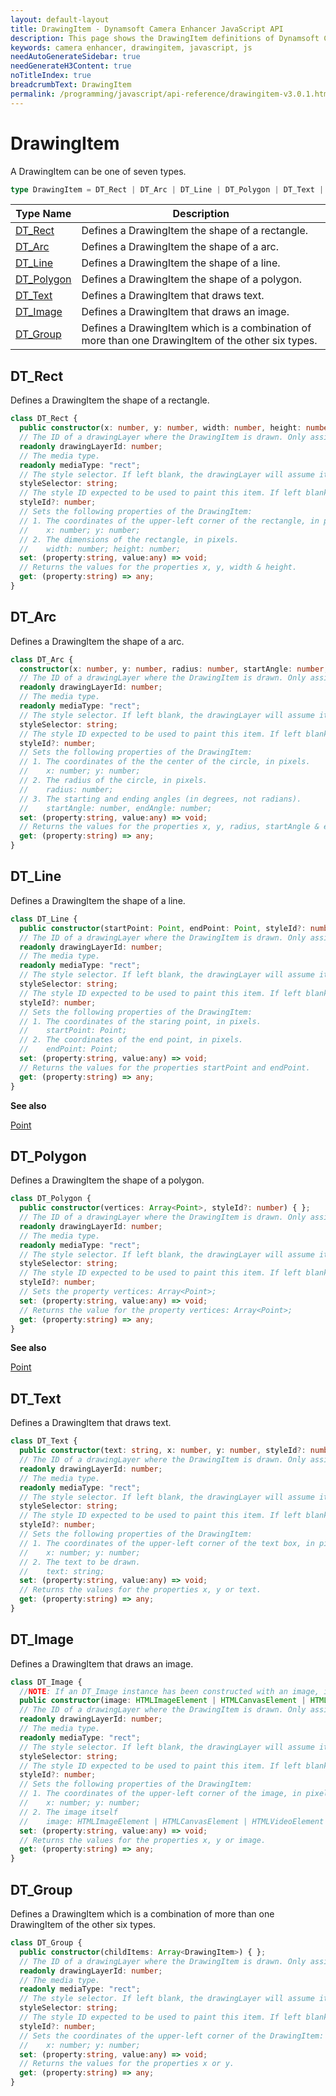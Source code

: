 ```yaml
---
layout: default-layout
title: DrawingItem - Dynamsoft Camera Enhancer JavaScript API
description: This page shows the DrawingItem definitions of Dynamsoft Camera Enhancer JavaScript SDK.
keywords: camera enhancer, drawingitem, javascript, js
needAutoGenerateSidebar: true
needGenerateH3Content: true
noTitleIndex: true
breadcrumbText: DrawingItem
permalink: /programming/javascript/api-reference/drawingitem-v3.0.1.html
---
```


# DrawingItem

A DrawingItem can be one of seven types.

```typescript
type DrawingItem = DT_Rect | DT_Arc | DT_Line | DT_Polygon | DT_Text | DT_Image | DT_Group;
```

| Type Name | Description |
|---|---|
| [DT_Rect](#dt_rect) | Defines a DrawingItem the shape of a rectangle. |
| [DT_Arc](#dt_arc)   | Defines a DrawingItem the shape of a arc. |
| [DT_Line](#dt_line) | Defines a DrawingItem the shape of a line. |
| [DT_Polygon](#dt_polygon) | Defines a DrawingItem the shape of a polygon. |
| [DT_Text](#dt_text) | Defines a DrawingItem that draws text. |
| [DT_Image](#dt_image) | Defines a DrawingItem that draws an image. |
| [DT_Group](#dt_group) | Defines a DrawingItem which is a combination of more than one DrawingItem of the other six types.  |

## DT_Rect

Defines a DrawingItem the shape of a rectangle.

```typescript
class DT_Rect { 
  public constructor(x: number, y: number, width: number, height: number, styleId?: number) { };
  // The ID of a drawingLayer where the DrawingItem is drawn. Only assigned after it's added to the drawingLayer.
  readonly drawingLayerId: number;
  // The media type.
  readonly mediaType: "rect"; 
  // The style selector. If left blank, the drawingLayer will assume it's "default". Available values are "default" and "selected".
  styleSelector: string; 
  // The style ID expected to be used to paint this item. If left blank, the drawingLayer will decide which style to use.
  styleId?: number;
  // Sets the following properties of the DrawingItem:
  // 1. The coordinates of the upper-left corner of the rectangle, in pixels.
  //    x: number; y: number;
  // 2. The dimensions of the rectangle, in pixels.
  //    width: number; height: number;
  set: (property:string, value:any) => void;
  // Returns the values for the properties x, y, width & height.
  get: (property:string) => any;
} 
```

## DT_Arc

Defines a DrawingItem the shape of a arc.

```typescript
class DT_Arc { 
  constructor(x: number, y: number, radius: number, startAngle: number, endAngle: number, styleId?: number) { };
  // The ID of a drawingLayer where the DrawingItem is drawn. Only assigned after it's added to the drawingLayer.
  readonly drawingLayerId: number;
  // The media type.
  readonly mediaType: "rect"; 
  // The style selector. If left blank, the drawingLayer will assume it's "default". Available values are "default" and "selected".
  styleSelector: string; 
  // The style ID expected to be used to paint this item. If left blank, the drawingLayer will decide which style to use.
  styleId?: number;
  // Sets the following properties of the DrawingItem:
  // 1. The coordinates of the the center of the circle, in pixels.
  //    x: number; y: number;
  // 2. The radius of the circle, in pixels.
  //    radius: number; 
  // 3. The starting and ending angles (in degrees, not radians).
  //    startAngle: number, endAngle: number; 
  set: (property:string, value:any) => void;
  // Returns the values for the properties x, y, radius, startAngle & endAngle.
  get: (property:string) => any;
} 
```

## DT_Line

Defines a DrawingItem the shape of a line.

```typescript
class DT_Line {
  public constructor(startPoint: Point, endPoint: Point, styleId?: number) { };
  // The ID of a drawingLayer where the DrawingItem is drawn. Only assigned after it's added to the drawingLayer.
  readonly drawingLayerId: number;
  // The media type.
  readonly mediaType: "rect"; 
  // The style selector. If left blank, the drawingLayer will assume it's "default". Available values are "default" and "selected".
  styleSelector: string; 
  // The style ID expected to be used to paint this item. If left blank, the drawingLayer will decide which style to use.
  styleId?: number;
  // Sets the following properties of the DrawingItem:
  // 1. The coordinates of the staring point, in pixels.
  //    startPoint: Point; 
  // 2. The coordinates of the end point, in pixels.
  //    endPoint: Point; 
  set: (property:string, value:any) => void;
  // Returns the values for the properties startPoint and endPoint.
  get: (property:string) => any;
} 
```

**See also**

[Point](interface/point.html)

## DT_Polygon

Defines a DrawingItem the shape of a polygon.

```typescript
class DT_Polygon { 
  public constructor(vertices: Array<Point>, styleId?: number) { };
  // The ID of a drawingLayer where the DrawingItem is drawn. Only assigned after it's added to the drawingLayer.
  readonly drawingLayerId: number;
  // The media type.
  readonly mediaType: "rect"; 
  // The style selector. If left blank, the drawingLayer will assume it's "default". Available values are "default" and "selected".
  styleSelector: string; 
  // The style ID expected to be used to paint this item. If left blank, the drawingLayer will decide which style to use.
  styleId?: number;
  // Sets the property vertices: Array<Point>; 
  set: (property:string, value:any) => void;
  // Returns the value for the property vertices: Array<Point>; 
  get: (property:string) => any;
} 
```

**See also**

[Point](interface/point.html)

## DT_Text

Defines a DrawingItem that draws text.

```typescript
class DT_Text { 
  public constructor(text: string, x: number, y: number, styleId?: number) { };
  // The ID of a drawingLayer where the DrawingItem is drawn. Only assigned after it's added to the drawingLayer.
  readonly drawingLayerId: number;
  // The media type.
  readonly mediaType: "rect"; 
  // The style selector. If left blank, the drawingLayer will assume it's "default". Available values are "default" and "selected".
  styleSelector: string; 
  // The style ID expected to be used to paint this item. If left blank, the drawingLayer will decide which style to use.
  styleId?: number;
  // Sets the following properties of the DrawingItem:
  // 1. The coordinates of the upper-left corner of the text box, in pixels.
  //    x: number; y: number;
  // 2. The text to be drawn.
  //    text: string; 
  set: (property:string, value:any) => void;
  // Returns the values for the properties x, y or text.
  get: (property:string) => any;
} 
```

## DT_Image

Defines a DrawingItem that draws an image.

```typescript
class DT_Image { 
  //NOTE: If an DT_Image instance has been constructed with an image, it can be replaced later with either an HTMLImageElement or an HTMLCanvasElement. However, an HTMLVideoElement can only be used during the constructing. 
  public constructor(image: HTMLImageElement | HTMLCanvasElement | HTMLVideoElement, x: number, y: number, styleId?: number) { };
  // The ID of a drawingLayer where the DrawingItem is drawn. Only assigned after it's added to the drawingLayer.
  readonly drawingLayerId: number;
  // The media type.
  readonly mediaType: "rect"; 
  // The style selector. If left blank, the drawingLayer will assume it's "default". Available values are "default" and "selected".
  styleSelector: string; 
  // The style ID expected to be used to paint this item. If left blank, the drawingLayer will decide which style to use.
  styleId?: number;
  // Sets the following properties of the DrawingItem:
  // 1. The coordinates of the upper-left corner of the image, in pixels.
  //    x: number; y: number;
  // 2. The image itself
  //    image: HTMLImageElement | HTMLCanvasElement | HTMLVideoElement
  set: (property:string, value:any) => void;
  // Returns the values for the properties x, y or image.
  get: (property:string) => any;
} 
```

## DT_Group

Defines a DrawingItem which is a combination of more than one DrawingItem of the other six types.

```typescript
class DT_Group { 
  public constructor(childItems: Array<DrawingItem>) { };
  // The ID of a drawingLayer where the DrawingItem is drawn. Only assigned after it's added to the drawingLayer.
  readonly drawingLayerId: number;
  // The media type.
  readonly mediaType: "rect"; 
  // The style selector. If left blank, the drawingLayer will assume it's "default". Available values are "default" and "selected".
  styleSelector: string; 
  // The style ID expected to be used to paint this item. If left blank, the drawingLayer will decide which style to use.
  styleId?: number;
  // Sets the coordinates of the upper-left corner of the DrawingItem:
  //    x: number; y: number;
  set: (property:string, value:any) => void;
  // Returns the values for the properties x or y.
  get: (property:string) => any;
} 
```
